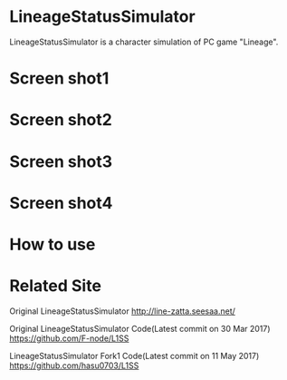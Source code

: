 # LineageStatusSimulator

LineageStatusSimulator is a character simulation of PC game "Lineage".

# Screen shot1

# Screen shot2

# Screen shot3

# Screen shot4

# How to use

# Related Site

Original LineageStatusSimulator
http://line-zatta.seesaa.net/

Original LineageStatusSimulator Code(Latest commit on 30 Mar 2017)
https://github.com/F-node/L1SS

LineageStatusSimulator Fork1 Code(Latest commit on 11 May 2017)
https://github.com/hasu0703/L1SS
